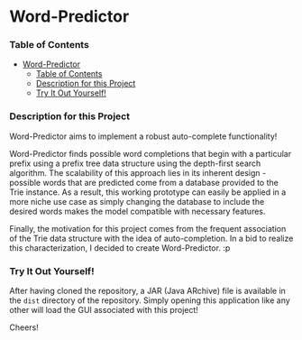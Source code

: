
# Word-Predictor

### Table of Contents
- [Word-Predictor](#word-predictor)
    - [Table of Contents](#table-of-contents)
    - [Description for this Project](#description-for-this-project)
    - [Try It Out Yourself!](#try-it-out-yourself)
 
### Description for this Project

Word-Predictor aims to implement a robust auto-complete functionality! 

Word-Predictor finds possible word completions that begin with a particular prefix using a prefix tree data structure using the depth-first search algorithm. The scalability of this approach lies in its inherent design - possible words that are predicted come from a database provided to the Trie instance. As a result, this working prototype can easily be applied in a more niche use case as simply changing the database to include the desired words makes the model compatible with necessary features.

Finally, the motivation for this project comes from the frequent association of the Trie data structure with the idea of auto-completion. In a bid to realize this characterization, I decided to create Word-Predictor. :p
 
### Try It Out Yourself!

After having cloned the repository, a JAR (Java ARchive) file is available in the ``dist`` directory of the repository. Simply opening this application like any other will load the GUI associated with this project!

Cheers!